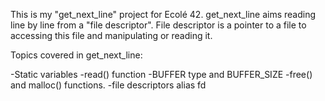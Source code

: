 This is my "get_next_line" project for Ecolé 42. get_next_line aims reading line by line from a "file descriptor". File descriptor is a pointer to a file to 
accessing this file and manipulating or reading it.

Topics covered in get_next_line:

-Static variables
-read() function
-BUFFER type and BUFFER_SIZE
-free() and malloc() functions.
-file descriptors alias fd
